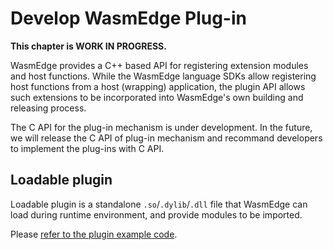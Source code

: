 # Develop WasmEdge Plug-in

**This chapter is WORK IN PROGRESS.**

WasmEdge provides a C++ based API for registering extension modules and host functions. While the WasmEdge language SDKs allow registering host functions from a host (wrapping) application, the plugin API allows such extensions to be incorporated into WasmEdge's own building and releasing process.

The C API for the plug-in mechanism is under development.
In the future, we will release the C API of plug-in mechanism and recommand developers to implement the plug-ins with C API.

## Loadable plugin

Loadable plugin is a standalone `.so`/`.dylib`/`.dll` file that WasmEdge can load during runtime environment, and provide modules to be imported.

Please [refer to the plugin example code](https://github.com/WasmEdge/WasmEdge/tree/master/examples/plugin/get-string).
